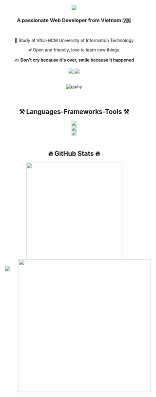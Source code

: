 <h1 align="center">
  <img src="https://readme-typing-svg.herokuapp.com/?font=Righteous&size=35&center=true&vCenter=true&width=500&height=70&duration=4000&lines=Hi+There!+👋;+I'm+Nguyen+Hoang+Phuc!;" />
</h1>

<h3 align="center">A passionate Web Developer from Vietnam 🇻🇳</h3>

<br/>

<div align="center">
 
 🏫 Study at VNU-HCM University of Information Technology

 💕 Open and friendly, love to learn new things
 
 ✍️ **Don't cry because it's over, smile because it happened**
 
</div>

<div align="center"> 
  <a href="mailto:hoangphucnguyen112002@gmail.com">
    <img src="https://img.shields.io/badge/Gmail-333333?style=for-the-badge&logo=gmail&logoColor=red" />
  </a>
  <a href="https://www.linkedin.com/in/phucnguyen611/" target="_blank">
    <img src="https://img.shields.io/badge/LinkedIn-0077B5?style=for-the-badge&logo=linkedin&logoColor=white" target="_blank" />
  </a>
</div>

<br/>

<p align="center">
  <img src="https://github.com/thanhtin4401/thanhtin4401/assets/85281544/a65ececb-7042-4a69-b9a6-71381c48b003" alt="giphy" />
</p>

<br/>
<h2 align="center">⚒️ Languages-Frameworks-Tools ⚒️</h2>
<div align="center">
  <img src="https://skillicons.dev/icons?i=html,css,sass,javascript,typescript,cs" /><br>
  <img src="https://skillicons.dev/icons?i=react,redux,next,angular,vue,bootstrap,tailwind,mui,nodejs,express,dotnet,mongodb,mysql,firebase" /><br>
  <img src="https://skillicons.dev/icons?i=github,git,azure,vscode,visualstudio,figma" />
</div>

<br/>
<h2 align="center">🔥 GitHub Stats 🔥</h2>
<div align=center>
  <a href="#" title="PhucNguyenHoang611">
    <img width="315" align="center" src="https://github-readme-stats.vercel.app/api/top-langs/?username=PhucNguyenHoang611&hide=c%23,powershell,Mathematica,Ruby,Objective-C,Objective-C%2b%2b,Cuda&title_color=61dafb&text_color=ffffff&icon_color=61dafb&bg_color=20232a&langs_count=8&layout=compact&border_color=61dafb&hide_border=true" />
  </a>
  <a href="#" title="PhucNguyenHoang611">
    <img align="right" width="434" src="https://github-readme-stats.vercel.app/api?username=PhucNguyenHoang611&show_icons=true&theme=react&border_color=61dafb&hide_border=true" />
  </a>
</div>

<h3 align="center">
    <img src="https://readme-typing-svg.herokuapp.com/?font=Righteous&size=25&center=true&vCenter=true&width=500&height=70&duration=4000&lines=Thanks+for+visiting!+✌️;+Shoot+me+a+message+on+Linkedin!;I'm+always+down+to+collab+:)))">
</h3>
